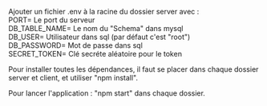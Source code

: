 Ajouter un fichier .env à la racine du dossier server avec :  
PORT= Le port du serveur  
DB_TABLE_NAME= Le nom du "Schema" dans mysql  
DB_USER= Utilisateur dans sql (par défaut c'est "root")  
DB_PASSWORD= Mot de passe dans sql   
SECRET_TOKEN= Clé secréte aléatoire pour le token  

Pour installer toutes les dépendances, il faut se placer dans chaque dossier server et client, et utiliser "npm install".  
  
Pour lancer l'application : "npm start" dans chaque dossier.  
